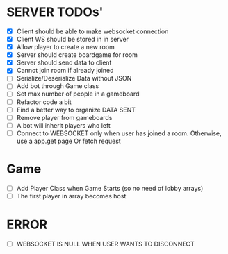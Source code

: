 # SERVER TODOs'

- [x] Client should be able to make websocket connection
- [x] Client WS should be stored in in server
- [x] Allow player to create a new room
- [x] Server should create boardgame for room
- [x] Server should send data to client
- [x] Cannot join room if already joined
- [ ] Serialize/Deserialize Data without JSON
- [ ] Add bot through Game class
- [ ] Set max number of people in a gameboard
- [ ] Refactor code a bit
- [ ] Find a better way to organize DATA SENT
- [ ] Remove player from gameboards
- [ ] A bot will inherit players who left
- [ ] Connect to WEBSOCKET only when user has joined a room. Otherwise, use a app.get page Or fetch request

# Game

- [ ] Add Player Class when Game Starts (so no need of lobby arrays)
- [ ] The first player in array becomes host

# ERROR

- [ ] WEBSOCKET IS NULL WHEN USER WANTS TO DISCONNECT
